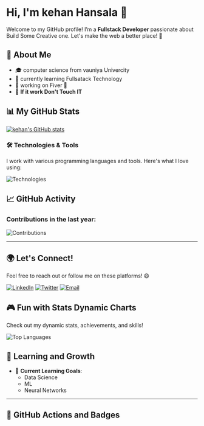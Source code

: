 
# Hi, I'm kehan Hansala 👋

Welcome to my GitHub profile! I’m a **Fullstack Developer** passionate about Build Some Creative one. Let's make the web a better place! 🚀

## 🌟 About Me

- 🎓  computer science from vauniya Univercity
- 🌱  currently learning Fullsatack Technology
- 🔭  working on Fiver 📂
- 📝 **If it work Don't Touch IT**

## 📊 My GitHub Stats

[![kehan's GitHub stats](https://github-readme-stats.vercel.app/api?username=kehan-hansala)](https://github.com/kehan-hansala/github-readme-stats)

### 🛠️ Technologies & Tools

I work with various programming languages and tools. Here's what I love using:

![Technologies](https://skillicons.dev/icons?i=python,js,react,nodejs,html,css,postgres,git,docker,angular,mysql,mongodb)

## 📈 GitHub Activity

### Contributions in the last year:
![Contributions](https://github-profile-summary-cards.vercel.app/api/cards/profile-details?username=kehan-hansala&theme=default)

---

## 🌍 Let's Connect!
Feel free to reach out or follow me on these platforms! 😄

[![LinkedIn](https://img.shields.io/badge/LinkedIn-[YourLinkedInUsername]-blue?style=social&logo=linkedin)](https://www.linkedin.com/in/[YourLinkedInUsername])
[![Twitter](https://img.shields.io/badge/Twitter-[YourTwitterUsername]-blue?style=social&logo=twitter)](https://twitter.com/[YourTwitterUsername])
[![Email](https://img.shields.io/badge/Email-your.kehanjayaweera@gmail.com-red?style=social&logo=gmail)](mailto:your.email@example.com)

## 🎮 Fun with Stats Dynamic Charts

Check out my dynamic stats, achievements, and skills!

![Top Languages](https://github-readme-stats.vercel.app/api/top-langs/?username=kehan-hansala&langs_count=10&theme=gruvbox)

## 🧠 Learning and Growth

- 🌱 **Current Learning Goals**:
  - Data Science
  - ML
  - Neural Networks

---



## 🌱 GitHub Actions and Badges


